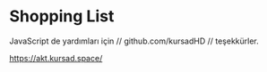 # Shopping List

JavaScript de yardımları için // github.com/kursadHD // teşekkürler.


https://akt.kursad.space/
